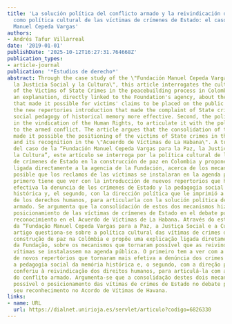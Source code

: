 ```yaml
---
title: 'La solución política del conflicto armado y la reivindicación de la memoria
  como política cultural de las víctimas de crímenes de Estado: el caso de la Fundación
  Manuel Cepeda Vargas'
authors:
- Andrés Tafur Villarreal
date: '2019-01-01'
publishDate: '2025-10-12T16:27:31.764668Z'
publication_types:
- article-journal
publication: '*Estudios de derecho*'
abstract: Through the case study of the \"Fundación Manuel Cepeda Vargas para la Paz,
  la Justicia Social y la Cultura\", this article interrogates the cultural politics
  of the Victims of State Crimes in the peacebuilding process in Colombia and proposes
  an explanation, directly linked to the Foundation's agency, about the mechanisms
  that made it possible for victims' claims to be placed on the public agenda. First,
  the new repertories introduction that made the complaint of State crimes and the
  social pedagogy of historical memory more effective. Second, the political leadership
  in the vindication of the Human Rights, to articulate it with the political solution
  to the armed conflict. The article argues that the consolidation of these two mechanisms
  made it possible the positioning of the victims of State crimes in the public debate,
  and its recognition in the \"Acuerdo de Víctimas de La Habana\". A través del estudio
  del caso de la “Fundación Manuel Cepeda Vargas para la Paz, la Justicia Social y
  la Cultura”, este artículo se interroga por la política cultural de las víctimas
  de crímenes de Estado en la construcción de paz en Colombia y propone una explicación
  ligada directamente a la agencia de la Fundación, acerca de los mecanismos que hicieron
  posible que los reclamos de las víctimas se instalaran en la agenda pública. El
  primero tiene que ver con la introducción de nuevos repertorios que hicieron más
  efectiva la denuncia de los crímenes de Estado y la pedagogía social de la memoria
  histórica y, el segundo, con la dirección política que le imprimió a la reivindicación
  de los derechos humanos, para articularla con la solución política del conflicto
  armado. Se argumenta que la consolidación de estos dos mecanismos hizo posible el
  posicionamiento de las víctimas de crímenes de Estado en el debate público, y su
  reconocimiento en el Acuerdo de Víctimas de La Habana. Através do estudo do caso
  da “Fundação Manuel Cepeda Vargas para a Paz, a Justiça Social e a Cultura”, este
  artigo questiona-se sobre a política cultural das vítimas de crimes de Estado na
  construção de paz na Colômbia e propõe uma explicação ligada diretamente com a agência
  da Fundação, sobre os mecanismos que tornaram possível que as reivindicações das
  vítimas se instalassem na agenda pública. O primeiro tem a ver com a introdução
  de novos repertórios que tornaram mais efetiva a denúncia dos crimes de Estado e
  a pedagogia social da memória histórica e, o segundo, com a direção política que
  conferiu à reivindicação dos direitos humanos, para articulá-la com a solução política
  do conflito armado. Argumenta-se que a consolidação destes dois mecanismos tornou
  possível o posicionamento das vítimas de crimes de Estado no debate público, e o
  seu reconhecimento no Acordo de Vítimas de Havana.
links:
- name: URL
  url: https://dialnet.unirioja.es/servlet/articulo?codigo=6826330
---
```

